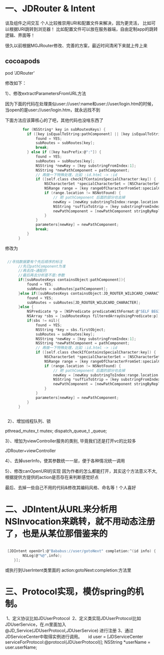 # 一、JDRouter & Intent

谈及组件之间交互
个人比较推崇用URI和配置文件来解决，因为更灵活，
比如可以根据URI跳转到浏览器！
比如配置文件可以放在服务器端，自由定制app的跳转逻辑、界面等！

很久以前根据MGJRouter修改、完善的方案，最近时间清闲下来就上传上来  

## cocoapods

  pod 'JDRouter'

修改如下：

 1）、修改extractParametersFromURL方法

  因为下面的代码在处理类似user://user/:name和user://user/login.htm的时候，
  当open的是user://user/login.htm，就永远找不到
  
  下面方法应该算核心的了吧，其他代码也没啥东西了
  
  ```c
          for (NSString* key in subRoutesKeys) {
            if ([key isEqualToString:pathComponent] || [key isEqualToString:MGJ_ROUTER_WILDCARD_CHARACTER]) {
                found = YES;
                subRoutes = subRoutes[key];
                break;
            } else if ([key hasPrefix:@":"]) {
                found = YES;
                subRoutes = subRoutes[key];
                NSString *newKey = [key substringFromIndex:1];
                NSString *newPathComponent = pathComponent;
                // 再做一下特殊处理，比如 :id.html -> :id
                if ([self.class checkIfContainsSpecialCharacter:key]) {
                    NSCharacterSet *specialCharacterSet = [NSCharacterSet characterSetWithCharactersInString:specialCharacters];
                    NSRange range = [key rangeOfCharacterFromSet:specialCharacterSet];
                    if (range.location != NSNotFound) {
                        // 把 pathComponent 后面的部分也去掉
                        newKey = [newKey substringToIndex:range.location - 1];
                        NSString *suffixToStrip = [key substringFromIndex:range.location];
                        newPathComponent = [newPathComponent stringByReplacingOccurrencesOfString:suffixToStrip withString:@""];
                    }
                }
                parameters[newKey] = newPathComponent;
                break;
            }
        }

  ```
  修改为
  
  ```c
  
   //寻找数据要有个先后顺序的标注
        //先已pathComponent为准
        //再去找~通配的
        //最后再去分析是不是:参数
        if([subRoutesKeys containsObject:pathComponent]){
            found = YES;
            subRoutes = subRoutes[pathComponent];
        }else if([subRoutesKeys containsObject:JD_ROUTER_WILDCARD_CHARACTER]){
            found = YES;
            subRoutes = subRoutes[JD_ROUTER_WILDCARD_CHARACTER];
        }else {
            NSPredicate *p = [NSPredicate predicateWithFormat:@"SELF BEGINSWITH ':'"];//以:打头的p
            NSArray *sbs = [subRoutesKeys filteredArrayUsingPredicate:p];
            if(sbs != nil){
                found = YES;
                NSString *key = sbs.firstObject;
                subRoutes = subRoutes[key];
                NSString *newKey = [key substringFromIndex:1];
                NSString *newPathComponent = pathComponent;
                // 再做一下特殊处理，比如 :id.html -> :id
                if ([self.class checkIfContainsSpecialCharacter:key]) {
                    NSCharacterSet *specialCharacterSet = [NSCharacterSet characterSetWithCharactersInString:specialCharacters];
                    NSRange range = [key rangeOfCharacterFromSet:specialCharacterSet];
                    if (range.location != NSNotFound) {
                        // 把 pathComponent 后面的部分也去掉
                        newKey = [newKey substringToIndex:range.location - 1];
                        NSString *suffixToStrip = [key substringFromIndex:range.location];
                        newPathComponent = [newPathComponent stringByReplacingOccurrencesOfString:suffixToStrip withString:@""];
                    }
                }
                parameters[newKey] = newPathComponent;
            }
        }
        
  ```
  
  2）、增加线程队列、锁

 pthread_mutex_t mutex;
 dispatch_queue_t _queue;
 
 3）、增加为viewController服务的类别, 毕竟我们还是打开vc的比较多

JDRouter+viewController

4）、去掉userInfo，使其参数统一一层，便于各种情况统一调用

5）、修改canOpenURI的实现
因为作者的怎么都能打开，其实这个方法意义不大,根据提供方提供的action是否存在来判断感觉好点

最后、去掉一些自己不用的代码&修改其编码风格、命名等！个人喜好

# 二、JDIntent从URL来分析用NSInvocation来跳转，就不用动态注册了，也是从某位那借鉴来的


```c

 [JDIntent openUrl:@"Bababus://user/gotoNext" completion:^(id info) {
        NSLog(@"%@",info);
    }];
```

或执行到UserIntent类里面的 action:gotoNext:completion:方法里



# 三、Protocol实现，模仿spring的机制。
  1、定义协议比如JDUserProtocol
  2、定义类实现JDUserProtocol比如JDUserService，在.m里面加入@JD_Service(JDUserProtocol,JDUserService)
      进行注册
  3、通过JDServiceCenter中取得实例进行调用。
      id<JDUserProtocol> user = [JDServiceCenter serviceForProtocol:@protocol(JDUserProtocol)];
    NSString *userName = user.userName;


